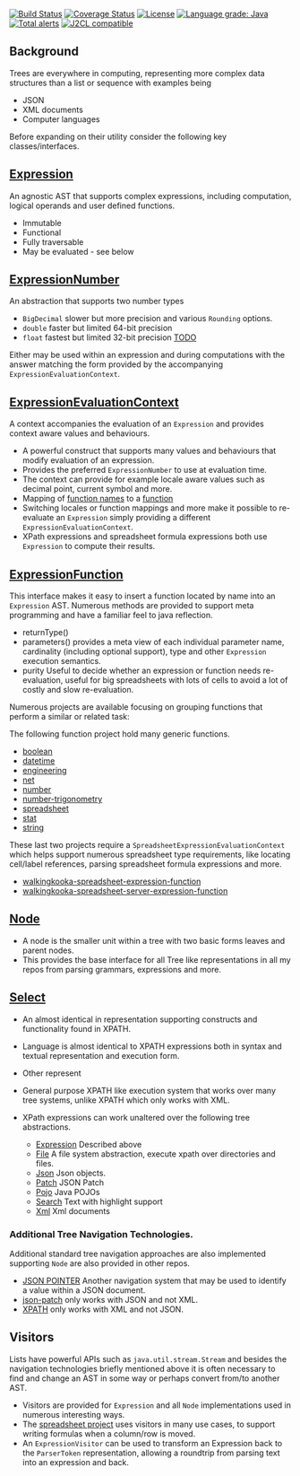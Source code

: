 [![Build Status](https://github.com/mP1/walkingkooka-tree/actions/workflows/build.yaml/badge.svg)](https://github.com/mP1/walkingkooka-tree/actions/workflows/build.yaml/badge.svg)
[![Coverage Status](https://coveralls.io/repos/github/mP1/walkingkooka-tree/badge.svg?branch=master)](https://coveralls.io/github/mP1/walkingkooka-tree?branch=master)
[![License](https://img.shields.io/badge/License-Apache%202.0-blue.svg)](https://opensource.org/licenses/Apache-2.0)
[![Language grade: Java](https://img.shields.io/lgtm/grade/java/g/mP1/walkingkooka-tree.svg?logo=lgtm&logoWidth=18)](https://lgtm.com/projects/g/mP1/walkingkooka-tree/context:java)
[![Total alerts](https://img.shields.io/lgtm/alerts/g/mP1/walkingkooka-tree.svg?logo=lgtm&logoWidth=18)](https://lgtm.com/projects/g/mP1/walkingkooka-tree/alerts/)
[![J2CL compatible](https://img.shields.io/badge/J2CL-compatible-brightgreen.svg)](https://github.com/mP1/j2cl-central)

## Background

Trees are everywhere in computing, representing more complex data structures than a list or sequence with examples being

- JSON
- XML documents
- Computer languages

Before expanding on their utility consider the following key classes/interfaces.

## [Expression](https://github.com/mP1/walkingkooka-tree/tree/master/src/main/java/walkingkooka/tree/expression/Expression.java)

An agnostic AST that supports complex expressions, including computation, logical operands and user defined functions.

- Immutable
- Functional
- Fully traversable
- May be evaluated - see below

## [ExpressionNumber](https://github.com/mP1/walkingkooka-tree/blob/master/src/main/java/walkingkooka/tree/expression/ExpressionNumber.java)

An abstraction that supports two number types

- `BigDecimal` slower but more precision and various `Rounding` options.
- `double` faster but limited 64-bit precision
- `float` fastest but limited 32-bit precision [TODO](https://github.com/mP1/walkingkooka-tree/issues/722)

Either may be used within an expression and during computations with the answer matching the form provided by the
accompanying `ExpressionEvaluationContext`.

## [ExpressionEvaluationContext](https://github.com/mP1/walkingkooka-tree/tree/master/src/main/java/walkingkooka/tree/expression/ExpressionEvaluationContext.java)

A context accompanies the evaluation of an `Expression` and provides context aware values and behaviours.

- A powerful construct that supports many values and behaviours that modify evaluation of an expression.
- Provides the preferred `ExpressionNumber` to use at evaluation time.
- The context can provide for example locale aware values such as decimal point, current symbol and more.
- Mapping
  of [function names](https://github.com/mP1/walkingkooka-tree/tree/master/src/main/java/walkingkooka/tree/expression/ExpressionFunctionName.java)
  to
  a [function](https://github.com/mP1/walkingkooka-tree/tree/master/src/main/java/walkingkooka/tree/expression/function/ExpressionFunction.java)
- Switching locales or function mappings and more make it possible to re-evaluate an `Expression` simply providing a
  different `ExpressionEvaluationContext`.
- XPath expressions and spreadsheet formula expressions both use `Expression` to compute their results.

## [ExpressionFunction](https://github.com/mP1/walkingkooka-tree/blob/master/src/main/java/walkingkooka/tree/expression/function/ExpressionFunction.java)

This interface makes it easy to insert a function located by name into an `Expression` AST. Numerous methods are
provided to support meta programming and have a familiar feel to java reflection.

- returnType()
- parameters() provides a meta view of each individual parameter name, cardinality (including optional support), type
  and other `Expression` execution semantics.
- purity Useful to decide whether an expression or function needs re-evaluation, useful for big spreadsheets with lots
  of cells to avoid a lot of costly and slow re-evaluation.

Numerous projects are available focusing on grouping functions that perform a similar or related task:

The following function project hold many generic functions.

- [boolean](https://github.com/mP1/walkingkooka-tree-expression-function-boolean)
- [datetime](https://github.com/mP1/walkingkooka-tree-expression-function-datetime)
- [engineering](https://github.com/mP1/walkingkooka-tree-expression-function-engineering)
- [net](https://github.com/mP1/walkingkooka-tree-expression-function-net)
- [number](https://github.com/mP1/walkingkooka-tree-expression-function-number)
- [number-trigonometry](https://github.com/mP1/walkingkooka-tree-expression-function-number-trigonometry)
- [spreadsheet](https://github.com/mP1/walkingkooka-spreadsheet-expression-function)
- [stat](https://github.com/mP1/walkingkooka-tree-expression-function-stat)
- [string](https://github.com/mP1/walkingkooka-tree-expression-function-string)

These last two projects require a `SpreadsheetExpressionEvaluationContext` which helps support numerous spreadsheet type
requirements, like locating cell/label references, parsing spreadsheet formula expressions and more.

- [walkingkooka-spreadsheet-expression-function](https://github.com/mP1/walkingkooka-spreadsheet-expression-function)
- [walkingkooka-spreadsheet-server-expression-function](https://github.com/mP1/walkingkooka-spreadsheet-server-expression-function)

## [Node](https://github.com/mP1/walkingkooka-tree/blob/master/src/main/java/walkingkooka/tree/Node.java)

- A node is the smaller unit within a tree with two basic forms leaves and parent nodes.
- This provides the base interface for all Tree like representations in all my repos from parsing grammars, expressions
  and more.

## [Select](https://github.com/mP1/walkingkooka-tree/blob/master/src/main/java/walkingkooka/tree/select)

- An almost identical in representation supporting constructs and functionality found in XPATH.
- Language is almost identical to XPATH expressions both in syntax and textual representation and execution form.
- Other represent
- General purpose XPATH like execution system that works over many tree systems, unlike XPATH which only works with XML.
- XPath expressions can work unaltered over the following tree abstractions.

  - [Expression](https://github.com/mP1/walkingkooka-tree/tree/master/src/main/java/walkingkooka/tree/expression)
    Described above
  - [File](https://github.com/mP1/walkingkooka-tree-file/tree/master/src/main/java/walkingkooka/tree/file) A file system
    abstraction, execute xpath over directories and files.
  - [Json](https://github.com/mP1/walkingkooka-tree-json/tree/master/src/main/java/walkingkooka/tree/json) Json objects.
  - [Patch](https://github.com/mP1/walkingkooka-tree-patch/tree/master/src/main/java/walkingkooka/tree/patch) JSON Patch
  - [Pojo](https://github.com/mP1/walkingkooka-tree-pojo/tree/master/src/main/java/walkingkooka/tree/pojo) Java POJOs
  - [Search](https://github.com/mP1/walkingkooka-tree-search/tree/master/src/main/java/walkingkooka/tree/search) Text
    with highlight support
  - [Xml](https://github.com/mP1/walkingkooka-tree-xml/tree/master/src/main/java/walkingkooka/tree/xml) Xml documents

### Additional Tree Navigation Technologies.

Additional standard tree navigation approaches are also implemented supporting `Node` are also provided in other repos.

- [JSON POINTER](https://datatracker.ietf.org/doc/html/rfc6901) Another navigation system that may be used to identify a
  value within a JSON document.
- [json-patch](http://jsonpatch.com) only works with JSON and not XML.
- [XPATH](https://en.wikipedia.org/wiki/XPath) only works with XML and not JSON.

## Visitors

Lists have powerful APIs such as `java.util.stream.Stream` and besides the navigation technologies briefly mentioned
above it is often necessary to find and change an AST in some way or perhaps convert from/to another AST.

- Visitors are provided for `Expression` and all `Node` implementations used in numerous interesting ways.
- The [spreadsheet project](https://github.com/mP1/walkingkooka-spreadsheet) uses visitors in many use cases, to support
  writing formulas when a column/row is moved.
- An `ExpressionVisitor` can be used to transform an Expression back to the `ParserToken` representation, allowing a
  roundtrip from parsing text into an expression and back.
